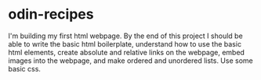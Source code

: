 # odin-recipes
I'm building my first html webpage. By the end of this project I should be able to write the basic html boilerplate, understand how to use the basic html elements, create absolute and relative links on the webpage, embed images into the webpage, and make ordered and unordered lists. Use some basic css.
